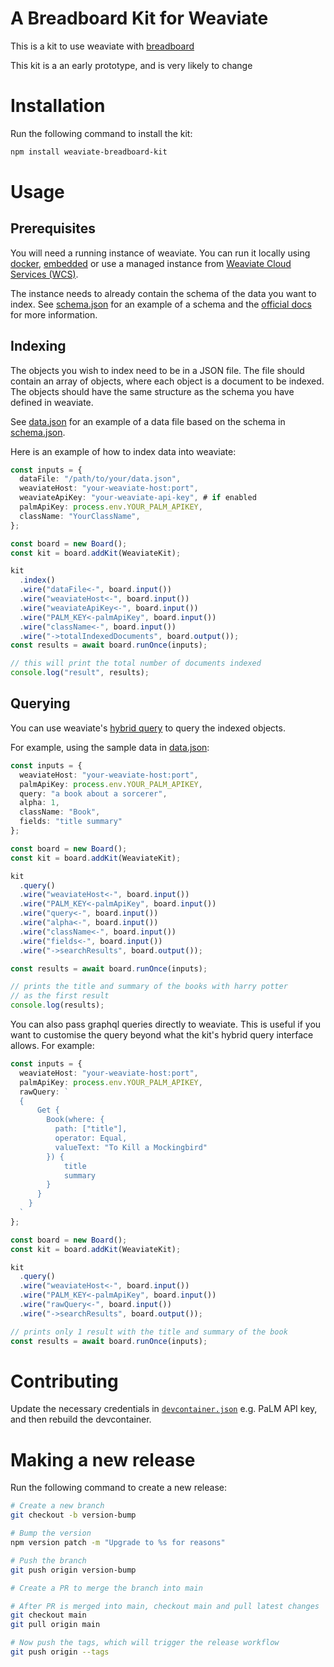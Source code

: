 # A Breadboard Kit for Weaviate

This is a kit to use weaviate with [breadboard](https://github.com/breadboard-ai/breadboard/)

This kit is a an early prototype, and is very likely to change

# Installation

Run the following command to install the kit:

```bash
npm install weaviate-breadboard-kit
```
# Usage

## Prerequisites

You will need a running instance of weaviate. You can run it locally using [docker](https://weaviate.io/developers/weaviate/installation/docker-compose), [embedded](https://weaviate.io/developers/weaviate/installation/embedded) or use a managed instance from [Weaviate Cloud Services (WCS)](https://weaviate.io/developers/weaviate/installation/weaviate-cloud-services).

The instance needs to already contain the schema of the data you want to index. See [schema.json](./tests/schema.json) for an example of a schema and the [official docs](https://weaviate.io/developers/weaviate/tutorials/schema) for more information.

 
## Indexing

The objects you wish to index need to be in a JSON file. The file should contain an array of objects, where each object is a document to be indexed. The objects should have the same structure as the schema you have defined in weaviate.

See [data.json](./tests/data.json) for an example of a data file based on the schema in [schema.json](./tests/schema.json).

Here is an example of how to index data into weaviate:

```typescript
const inputs = {
  dataFile: "/path/to/your/data.json",
  weaviateHost: "your-weaviate-host:port",
  weaviateApiKey: "your-weaviate-api-key", # if enabled
  palmApiKey: process.env.YOUR_PALM_APIKEY,
  className: "YourClassName",
};

const board = new Board();
const kit = board.addKit(WeaviateKit);

kit
  .index()
  .wire("dataFile<-", board.input())
  .wire("weaviateHost<-", board.input())
  .wire("weaviateApiKey<-", board.input())
  .wire("PALM_KEY<-palmApiKey", board.input())
  .wire("className<-", board.input())
  .wire("->totalIndexedDocuments", board.output());
const results = await board.runOnce(inputs);

// this will print the total number of documents indexed
console.log("result", results);
```

## Querying

You can use weaviate's [hybrid query](https://weaviate.io/developers/weaviate/search/hybrid) to query the indexed objects.

For example, using the sample data in [data.json](./tests/data.json):

```typescript
const inputs = {
  weaviateHost: "your-weaviate-host:port",
  palmApiKey: process.env.YOUR_PALM_APIKEY,
  query: "a book about a sorcerer",
  alpha: 1,
  className: "Book",
  fields: "title summary"
};

const board = new Board();
const kit = board.addKit(WeaviateKit);

kit
  .query()
  .wire("weaviateHost<-", board.input())
  .wire("PALM_KEY<-palmApiKey", board.input())
  .wire("query<-", board.input())
  .wire("alpha<-", board.input())
  .wire("className<-", board.input())
  .wire("fields<-", board.input())
  .wire("->searchResults", board.output());

const results = await board.runOnce(inputs);

// prints the title and summary of the books with harry potter
// as the first result
console.log(results);
```

You can also pass graphql queries directly to weaviate. This is useful if you want to customise the query beyond what the kit's hybrid query interface allows. For example:

```typescript
const inputs = {
  weaviateHost: "your-weaviate-host:port",
  palmApiKey: process.env.YOUR_PALM_APIKEY,
  rawQuery: `
  {
      Get {
        Book(where: {
          path: ["title"],
          operator: Equal,
          valueText: "To Kill a Mockingbird"
        }) {
            title
            summary
        }
      }
    }
  `
};

const board = new Board();
const kit = board.addKit(WeaviateKit);

kit
  .query()
  .wire("weaviateHost<-", board.input())
  .wire("PALM_KEY<-palmApiKey", board.input())
  .wire("rawQuery<-", board.input())
  .wire("->searchResults", board.output());

// prints only 1 result with the title and summary of the book
const results = await board.runOnce(inputs);

```

# Contributing

Update the necessary credentials in [`devcontainer.json`](.devcontainer/devcontainer.json) e.g. PaLM API key, and then rebuild the devcontainer.

# Making a new release

Run the following command to create a new release:

```bash
# Create a new branch
git checkout -b version-bump

# Bump the version
npm version patch -m "Upgrade to %s for reasons"

# Push the branch
git push origin version-bump

# Create a PR to merge the branch into main

# After PR is merged into main, checkout main and pull latest changes
git checkout main
git pull origin main

# Now push the tags, which will trigger the release workflow
git push origin --tags
```